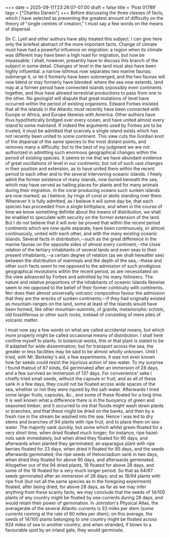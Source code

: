 +++
date = 2025-09-11T23:26:07-07:00
draft = false
title = 'Post 01789'
tags = ["Charles Darwin"]
+++
Before discussing the three classes of facts, which I have selected as presenting the greatest amount of difficulty on the theory of "single centres of creation," I must say a few words on the means of dispersal.

Sir C. Lyell and other authors have ably treated this subject. I can give here only the briefest abstract of the more important facts. Change of climate must have had a powerful influence on migration: a region when its climate was different may have been a high road for migration, but now be impassable; I shall, however, presently have to discuss this branch of the subject in some detail. Changes of level in the land must also have been highly influential: a narrow isthmus now separates two marine faunas; submerge it, or let it formerly have been submerged, and the two faunas will now blend or may formerly have blended: where the sea now extends, land may at a former period have connected islands orpossibly even continents together, and thus have allowed terrestrial productions to pass from one to the other. No geologist will dispute that great mutations of level have occurred within the period of existing organisms. Edward Forbes insisted that all the islands in the Atlantic must recently have been connected with Europe or Africa, and Europe likewise with America. Other authors have thus hypothetically bridged over every ocean, and have united almost every island to some mainland. If indeed the arguments used by Forbes are to be trusted, it must be admitted that scarcely a single island exists which has not recently been united to some continent. This view cuts the Gordian knot of the dispersal of the same species to the most distant points, and removes many a difficulty: but to the best of my judgment we are not authorized in admitting such enormous geographical changes within the period of existing species. It seems to me that we have abundant evidence of great oscillations of level in our continents; but not of such vast changes in their position and extension, as to have united them within the recent period to each other and to the several intervening oceanic islands. I freely admit the former existence of many islands, now buried beneath the sea, which may have served as halting places for plants and for many animals during their migration. In the coral-producing oceans such sunken islands are now marked, as I believe, by rings of coral or atolls standing over them. Whenever it is fully admitted, as I believe it will some day be, that each species has proceeded from a single birthplace, and when in the course of time we know something definite about the means of distribution, we shall be enabled to speculate with security on the former extension of the land. But I do not believe that it will ever be proved that within the recent period continents which are now quite separate, have been continuously, or almost continuously, united with each other, and with the many existing oceanic islands. Several facts in distribution,--such as the great difference in the marine faunas on the opposite sides of almost every continent,--the close relation of the tertiary inhabitants of several lands and even seas to their present inhabitants,--a certain degree of relation (as we shall hereafter see) between the distribution of mammals and the depth of the sea,--these and other such facts seem to me opposed to the admission of such prodigious geographical revolutions within the recent period, as are necessitated on the view advanced by Forbes and admitted by his many followers. The nature and relative proportions of the inhabitants of oceanic islands likewise seem to me opposed to the belief of their former continuity with continents. Nor does their almost universally volcanic composition favour the admission that they are the wrecks of sunken continents;--if they had originally existed as mountain-ranges on the land, some at least of the islands would have been formed, like other mountain-summits, of granite, metamorphic schists, old fossiliferous or other such rocks, instead of consisting of mere piles of volcanic matter.

I must now say a few words on what are called accidental means, but which more properly might be called occasional means of distribution. I shall here confine myself to plants. In botanical works, this or that plant is stated to be ill adapted for wide dissemination; but for transport across the sea, the greater or less facilities may be said to be almost wholly unknown. Until I tried, with Mr. Berkeley's aid, a few experiments, it was not even known how far seeds could resist the injurious action of sea-water. To my surprise I found thatout of 87 kinds, 64 germinated after an immersion of 28 days, and a few survived an immersion of 137 days. For convenience' sake I chiefly tried small seeds, without the capsule or fruit; and as all of these sank in a few days, they could not be floated across wide spaces of the sea, whether or not they were injured by the salt-water. Afterwards I tried some larger fruits, capsules, &c., and some of these floated for a long time. It is well known what a difference there is in the buoyancy of green and seasoned timber; and it occurred to me that floods might wash down plants or branches, and that these might be dried on the banks, and then by a fresh rise in the stream be washed into the sea. Hence I was led to dry stems and branches of 94 plants with ripe fruit, and to place them on sea-water. The majority sank quickly, but some which whilst green floated for a very short time, when dried floated much longer; for instance, ripe hazel-nuts sank immediately, but when dried they floated for 90 days, and afterwards when planted they germinated; an asparagus plant with ripe berries floated for 23 days, when dried it floated for 85 days, and the seeds afterwards germinated; the ripe seeds of Helosciadium sank in two days, when dried they floated for above 90 days, and afterwards germinated. Altogether out of the 94 dried plants, 18 floated for above 28 days, and some of the 18 floated for a very much longer period. So that as 64/87 seeds germinated after an immersion of 28 days; and as 18/94 plants with ripe fruit (but not all the same species as in the foregoing experiment) floated, after being dried, for above 28 days, as far as we may infer anything from these scanty facts, we may conclude that the seeds of 14/100 plants of any country might be floated by sea-currents during 28 days, and would retain their power of germination. In Johnston's Physical Atlas, the averagerate of the several Atlantic currents is 33 miles per diem (some currents running at the rate of 60 miles per diem); on this average, the seeds of 14/100 plants belonging to one country might be floated across 924 miles of sea to another country; and when stranded, if blown to a favourable spot by an inland gale, they would germinate.
